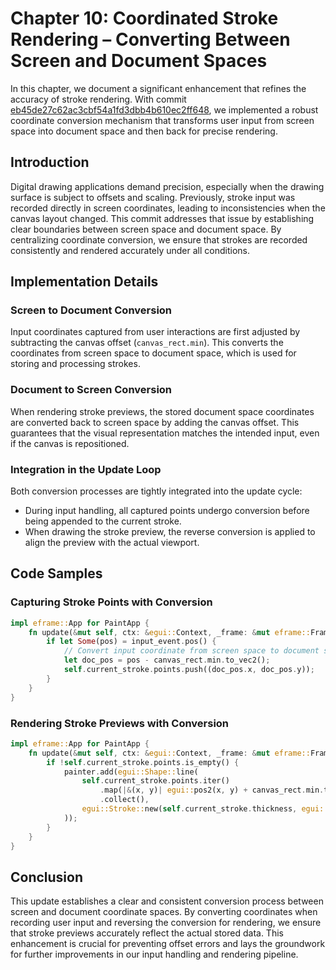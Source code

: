 # Chapter 10: Coordinated Stroke Rendering – Converting Between Screen and Document Spaces

In this chapter, we document a significant enhancement that refines the accuracy of stroke rendering. With commit [eb45de27c62ac3cbf54a1fd3dbb4b610ec2ff648](#), we implemented a robust coordinate conversion mechanism that transforms user input from screen space into document space and then back for precise rendering.

## Introduction

Digital drawing applications demand precision, especially when the drawing surface is subject to offsets and scaling. Previously, stroke input was recorded directly in screen coordinates, leading to inconsistencies when the canvas layout changed. This commit addresses that issue by establishing clear boundaries between screen space and document space. By centralizing coordinate conversion, we ensure that strokes are recorded consistently and rendered accurately under all conditions.

## Implementation Details

### Screen to Document Conversion

Input coordinates captured from user interactions are first adjusted by subtracting the canvas offset (`canvas_rect.min`). This converts the coordinates from screen space to document space, which is used for storing and processing strokes.

### Document to Screen Conversion

When rendering stroke previews, the stored document space coordinates are converted back to screen space by adding the canvas offset. This guarantees that the visual representation matches the intended input, even if the canvas is repositioned.

### Integration in the Update Loop

Both conversion processes are tightly integrated into the update cycle:

- During input handling, all captured points undergo conversion before being appended to the current stroke.
- When drawing the stroke preview, the reverse conversion is applied to align the preview with the actual viewport.

## Code Samples

### Capturing Stroke Points with Conversion

```rust
impl eframe::App for PaintApp {
    fn update(&mut self, ctx: &egui::Context, _frame: &mut eframe::Frame) {
        if let Some(pos) = input_event.pos() {
            // Convert input coordinate from screen space to document space
            let doc_pos = pos - canvas_rect.min.to_vec2();
            self.current_stroke.points.push((doc_pos.x, doc_pos.y));
        }
    }
}
```

### Rendering Stroke Previews with Conversion

```rust
impl eframe::App for PaintApp {
    fn update(&mut self, ctx: &egui::Context, _frame: &mut eframe::Frame) {
        if !self.current_stroke.points.is_empty() {
            painter.add(egui::Shape::line(
                self.current_stroke.points.iter()
                    .map(|&(x, y)| egui::pos2(x, y) + canvas_rect.min.to_vec2())
                    .collect(),
                egui::Stroke::new(self.current_stroke.thickness, egui::Color32::BLACK),
            ));
        }
    }
}
```

## Conclusion

This update establishes a clear and consistent conversion process between screen and document coordinate spaces. By converting coordinates when recording user input and reversing the conversion for rendering, we ensure that stroke previews accurately reflect the actual stored data. This enhancement is crucial for preventing offset errors and lays the groundwork for further improvements in our input handling and rendering pipeline.
